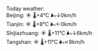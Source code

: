 Today weather:  
Beijing: ☀️   🌡️+4°C 🌬️↓0km/h  
Tianjin: ☀️   🌡️+8°C 🌬️←0km/h  
Shijiazhuang: ☀️   🌡️+11°C 🌬️↓6km/h  
Tangshan: ☀️   🌡️+11°C 🌬️↙8km/h  
